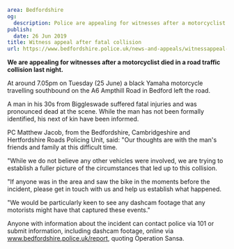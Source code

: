```yaml
area: Bedfordshire
og:
  description: Police are appealing for witnesses after a motorcyclist died in a road traffic collision last night.
publish:
  date: 26 Jun 2019
title: Witness appeal after fatal collision
url: https://www.bedfordshire.police.uk/news-and-appeals/witnessappeal-fatalmotorbike-collision-june19
```

**We are appealing for witnesses after a motorcyclist died in a road traffic collision last night.**

At around 7.05pm on Tuesday (25 June) a black Yamaha motorcycle travelling southbound on the A6 Ampthill Road in Bedford left the road.

A man in his 30s from Biggleswade suffered fatal injuries and was pronounced dead at the scene. While the man has not been formally identified, his next of kin have been informed.

PC Matthew Jacob, from the Bedfordshire, Cambridgeshire and Hertfordshire Roads Policing Unit, said: "Our thoughts are with the man's friends and family at this difficult time.

"While we do not believe any other vehicles were involved, we are trying to establish a fuller picture of the circumstances that led up to this collision.

"If anyone was in the area and saw the bike in the moments before the incident, please get in touch with us and help us establish what happened.

"We would be particularly keen to see any dashcam footage that any motorists might have that captured these events."

Anyone with information about the incident can contact police via 101 or submit information, including dashcam footage, online via www.bedfordshire.police.uk/report, quoting Operation Sansa.
